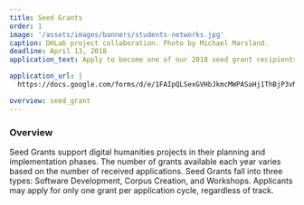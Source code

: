 ```yaml
---
title: Seed Grants
order: 1
image: '/assets/images/banners/students-networks.jpg'
caption: DHLab project collaboration. Photo by Michael Marsland.
deadline: April 13, 2018
application_text: Apply to become one of our 2018 seed grant recipients.

application_url: |
  https://docs.google.com/forms/d/e/1FAIpQLSexGVHbJkmcMWPASaHj1ThBjP3vNq87TIHIbw5388SfQHSuvw/viewform?usp=sf_link

overview: seed_grant
---
```


### Overview

Seed Grants support digital humanities projects in their planning and implementation phases. The number of grants available each year varies based on the number of received applications. Seed Grants fall into three types: Software Development, Corpus Creation, and Workshops. Applicants may apply for only one grant per application cycle, regardless of track.